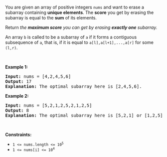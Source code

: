 You are given an array of positive integers `` nums `` and want to erase a subarray containing&nbsp;__unique elements__. The __score__ you get by erasing the subarray is equal to the __sum__ of its elements.

Return _the __maximum score__ you can get by erasing __exactly one__ subarray._

An array `` b `` is called to be a <span class="tex-font-style-it">subarray</span> of `` a `` if it forms a contiguous subsequence of `` a ``, that is, if it is equal to `` a[l],a[l+1],...,a[r] `` for some `` (l,r) ``.

&nbsp;

__Example 1:__

<pre>
<strong>Input:</strong> nums = [4,2,4,5,6]
<strong>Output:</strong> 17
<strong>Explanation:</strong> The optimal subarray here is [2,4,5,6].
</pre>

__Example 2:__

<pre>
<strong>Input:</strong> nums = [5,2,1,2,5,2,1,2,5]
<strong>Output:</strong> 8
<strong>Explanation:</strong> The optimal subarray here is [5,2,1] or [1,2,5].
</pre>

&nbsp;

__Constraints:__

*   <code>1 &lt;= nums.length &lt;= 10<sup>5</sup></code>
*   <code>1 &lt;= nums[i] &lt;= 10<sup>4</sup></code>